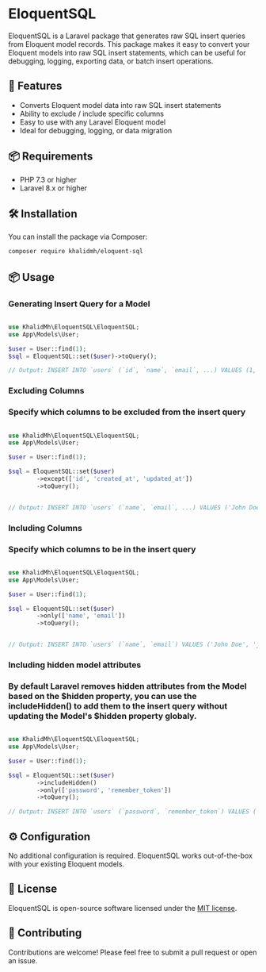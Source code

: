 
# EloquentSQL

EloquentSQL is a Laravel package that generates raw SQL insert queries from Eloquent model records. This package makes it easy to convert your Eloquent models into raw SQL insert statements, which can be useful for debugging, logging, exporting data, or batch insert operations.

## 🚀 Features

- Converts Eloquent model data into raw SQL insert statements
- Ability to exclude / include specific columns
- Easy to use with any Laravel Eloquent model
- Ideal for debugging, logging, or data migration

## 📦 Requirements

- PHP 7.3 or higher
- Laravel 8.x or higher

## 🛠 Installation

You can install the package via Composer:

```bash
composer require khalidmh/eloquent-sql
```

## 📦 Usage

### Generating Insert Query for a Model

```PHP

use KhalidMh\EloquentSQL\EloquentSQL;
use App\Models\User;

$user = User::find(1);
$sql = EloquentSQL::set($user)->toQuery();

// Output: INSERT INTO `users` (`id`, `name`, `email`, ...) VALUES (1, 'John Doe', 'john@example.com', ...);
````

### Excluding Columns

### Specify which columns to be excluded from the insert query

```PHP

use KhalidMh\EloquentSQL\EloquentSQL;
use App\Models\User;

$user = User::find(1);

$sql = EloquentSQL::set($user)
        ->except(['id', 'created_at', 'updated_at'])
        ->toQuery();


// Output: INSERT INTO `users` (`name`, `email`, ...) VALUES ('John Doe', 'john@example.com', ...);
```

### Including Columns

### Specify which columns to be in the insert query

```PHP

use KhalidMh\EloquentSQL\EloquentSQL;
use App\Models\User;

$user = User::find(1);

$sql = EloquentSQL::set($user)
        ->only(['name', 'email'])
        ->toQuery();


// Output: INSERT INTO `users` (`name`, `email`) VALUES ('John Doe', 'johnjohn@example.com');
```

### Including hidden model attributes

### By default Laravel removes hidden attributes from the Model based on the $hidden property, you can use the includeHidden() to add them to the insert query without updating the Model's $hidden property globaly.

```PHP

use KhalidMh\EloquentSQL\EloquentSQL;
use App\Models\User;

$user = User::find(1);

$sql = EloquentSQL::set($user)
        ->includeHidden()
        ->only(['password', 'remember_token'])
        ->toQuery();

// Output: INSERT INTO `users` (`password`, `remember_token`) VALUES ('password', '8zfuGf0f....');
```

## ⚙️ Configuration

No additional configuration is required. EloquentSQL works out-of-the-box with your existing Eloquent models.

## 📃 License

EloquentSQL is open-source software licensed under the [MIT license](LICENSE).

## 🤝 Contributing

Contributions are welcome! Please feel free to submit a pull request or open an issue.

